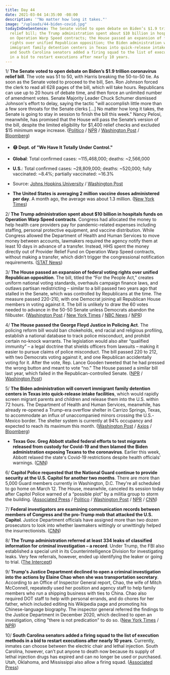 ```yaml
---
title: Day 44
date: 2021-03-04 14:35:00 -08:00
description: '"No matter how long it takes."'
image: "/uploads/44-biden-covid.jpg"
todayInOneSentence: The Senate voted to open debate on Biden’s $1.9 trillion coronavirus
  relief bill; the Trump administration spent about $10 billion in hospitals funds
  on Operation Warp Speed contracts; the House passed an expansion of federal voting
  rights over unified Republican opposition; the Biden administration will convert
  immigrant family detention centers in Texas into quick-release intake facilities;
  and South Carolina senators added a firing squad to the list of execution methods
  in a bid to restart executions after nearly 10 years.
---
```


1/ **The Senate voted to open debate on Biden’s $1.9 trillion coronavirus relief bill**. The vote was 51 to 50, with Harris breaking the 50-to-50 tie. As soon as the Senate voted to proceed to the bill, Sen. Ron Johnson forced the clerk to read all 628 pages of the bill, which will take hours. Republicans can use up to 20 hours of debate time, and then force an unlimited number of amendment votes. Senate Majority Leader Chuck Schumer dismissed Johnson's effort to delay, saying the tactic "will accomplish little more than a few sore throats for the Senate clerks \[...\] No matter how long it takes, the Senate is going to stay in session to finish the bill this week." Nancy Pelosi, meanwhile, has promised that the House will pass the Senate’s version of the bill, despite the limited eligibility for $1,400 relief checks and excluded $15 minimum wage increase. ([Politico](https://www.politico.com/news/2021/03/04/senate-biden-covid-relief-debate-473617) / [NPR](https://www.npr.org/2021/03/04/973751620/democrats-tweak-covid-19-relief-package-in-hopes-of-speedy-senate-approval) / [Washington Post](https://www.washingtonpost.com/us-policy/2021/03/04/biden-stimulus-covid-relief/) / [Bloomberg](https://www.bloomberg.com/news/articles/2021-03-04/here-s-what-s-in-the-senate-s-1-9-trillion-stimulus-legislation?srnd=premium&sref=MIBMEEoj))

* #### 😷 Dept. of "We Have It Totally Under Control."

* **Global**: Total confirmed cases: \~115,468,000; deaths: \~2,566,000

* **U.S.**: Total confirmed cases: \~28,809,000; deaths: \~520,000; fully vaccinated: \~8.4%; partially vaccinated: \~16.3%

* Source: [Johns Hopkins University](https://coronavirus.jhu.edu/map.html) / [Washington Post](https://www.washingtonpost.com/graphics/2020/health/covid-vaccine-states-distribution-doses/)

* **The United States is averaging 2 million vaccine doses administered per day**. A month ago, the average was about 1.3 million. ([New York Times](https://www.nytimes.com/live/2021/03/04/world/covid-19-coronavirus/the-united-states-is-now-averaging-2-million-vaccine-doses-administered-per-day))

2/ **The Trump administration spent about $10 billion in hospitals funds on Operation Warp Speed contracts**. Congress had allocated the money to help health care providers pay for pandemic-related expenses including staffing, personal protective equipment, and vaccine distribution.  While Congress allowed the Department of Health and Human Services to move money between accounts, lawmakers required the agency notify them at least 10 days in advance of a transfer. Instead, HHS spent the money directly out of Provider Relief Fund on Operation Warp Speed contracts, without making a transfer, which didn’t trigger the congressional notification requirements. ([STAT News](https://www.statnews.com/2021/03/02/trump-administration-quietly-spent-billions-in-hospital-funds-on-operation-warp-speed/))

3/ **The House passed an expansion of federal voting rights over unified Republican opposition**. The bill, titled the “For the People Act,” creates uniform national voting standards, overhauls campaign finance laws, and outlaws partisan redistricting – similar to a bill passed two years ago that stalled in the Senate, which was controlled by Republicans at the time. The measure passed 220-210, with one Democrat joining all Republican House members in voting against it. The bill is unlikely to draw the 60 votes needed to advance in the 50-50 Senate unless Democrats abandon the filibuster. ([Washington Post](https://www.washingtonpost.com/politics/house-elections-voting-pelosi-/2021/03/03/e434df58-7c22-11eb-a976-c028a4215c78_story.html) / [New York Times](https://www.nytimes.com/2021/03/03/us/politics/house-voting-rights-bill.html) / [NBC News](https://www.nbcnews.com/politics/congress/house-passes-sweeping-voting-rights-ethics-bill-n1259549) / [NPR](https://www.npr.org/2021/03/03/972568115/house-approves-major-election-and-campaign-finance-reform-bill))

4/ **The House passed the George Floyd Justice in Policing Act**. The policing reform bill would ban chokeholds, end racial and religious profiling, establish a national database to track police misconduct, and prohibit certain no-knock warrants. The legislation would also alter “qualified immunity” – a legal doctrine that shields officers from lawsuits – making it easier to pursue claims of police misconduct. The bill passed 220 to 212, with two Democrats voting against it, and one Republican accidentally voting for it. After the vote, Rep. Lance Gooden tweeted that he had pressed the wrong button and meant to vote “no.” The House passed a similar bill last year, which failed in the Republican-controlled Senate. ([NPR](https://www.npr.org/2021/03/03/973111306/house-approves-police-reform-bill-named-after-george-floyd) / [Washington Post](https://www.washingtonpost.com/politics/george-floyd-police-reform-bill-vote/2021/03/03/5ea9ba3a-7c6c-11eb-85cd-9b7fa90c8873_story.html))

5/ **The Biden administration will convert immigrant family detention centers in Texas into quick-release intake facilities**, which would rapidly screen migrant parents and children and release them into the U.S. within 72 hours. The Department of Health and Human Services, meanwhile, has already re-opened a Trump-era overflow shelter in Carrizo Springs, Texas, to accommodate an influx of unaccompanied minors crossing the U.S.-Mexico border. The shelter system is currently at 94% occupancy and expected to reach its maximum this month. ([Washington Post](https://www.washingtonpost.com/immigration/texas-family-detention-centers-changed/2021/03/04/6a0bfa8a-7b6f-11eb-b3d1-9e5aa3d5220c_story.html) / [Axios](https://www.axios.com/biden-child-migrant-border-hhs-leaked-99e6d9a2-20f7-415e-b75c-c23d5c417914.html) / [Bloomberg](https://www.bloomberg.com/news/articles/2021-03-04/biden-risks-border-crisis-as-migrant-children-fill-up-shelters?sref=MIBMEEoj))

* **Texas Gov. Greg Abbott stalled federal efforts to test migrants released from custody for Covid-19 and then blamed the Biden administration exposing Texans to the coronavirus**. Earlier this week, Abbott relaxed the state's Covid-19 restrictions despite health officials' warnings. ([CNN](https://www.cnn.com/2021/03/04/politics/abbott-migrants-covid-testing/index.html))

6/ **Capitol Police requested that the National Guard continue to provide security at the U.S. Capitol for another two months**. There are more than 5,000 Guard members currently in Washington, D.C. They're all scheduled to go home on March 12. The House, meanwhile, canceled its session today after Capitol Police warned of a “possible plot” by a militia group to storm the building. ([Associated Press](https://apnews.com/article/police-request-60-day-extension-national-guard-us-capitol-c1b4973dce1b48c17c3dca7f5fb6e5fb) / [Politico](https://www.politico.com/news/2021/03/03/house-security-threat-473411) / [Washington Post](https://www.washingtonpost.com/national-security/2021/03/04/capitol-police-request-extension-national-guard-protect-congress-defense-officials-say/?itid=hp-top-table-main) / [NPR](https://www.npr.org/2021/03/03/973310942/capitol-police-warns-of-another-possible-right-wing-attack-on-congress) / [CNN](https://www.cnn.com/2021/03/03/politics/march-4-capitol-threat-michael-mccaul-cnntv/))

7/ **Federal investigators are examining communication records between members of Congress and the pro-Trump mob that attacked the U.S. Capitol**. Justice Department officials have assigned more than two dozen prosecutors to look into whether lawmakers wittingly or unwittingly helped the insurrectionists. ([CNN](https://www.cnn.com/2021/03/04/politics/capitol-riot-investigation-lawmakers/index.html))

8/ **The Trump administration referred at least 334 leaks of classified information for criminal investigation – a record**. Under Trump, the FBI also established a special unit in its Counterintelligence Division for investigating leaks. Very few referrals, however, ended up identifying the leaker or going to trial. ([The Intercept](https://theintercept.com/2021/03/02/trump-leaks-criminal-investigation/))

9/ **Trump's Justice Department declined to open a criminal investigation into the actions by Elaine Chao when she was transportation secretary**. According to an Office of Inspector General report, Chao, the wife of Mitch McConnell, repeatedly used her position and agency staff to help family members who run a shipping business with ties to China. Chao also required DOT staff to help with personal errands, and do chores for her father, which included editing his Wikipedia page and promoting his Chinese-language biography. The inspector general referred the findings to the Justice Department in December 2020, which declined to open an investigation, citing "there is not predication" to do so. ([New York Times](https://www.nytimes.com/2021/03/03/us/politics/elaine-chao-inspector-general-report.html) / [NPR](https://www.npr.org/2021/03/04/973564687/elaine-chao-used-dot-resources-for-personal-errands-family-business-inspector-sa))

10/ **South Carolina senators added a firing squad to the list of execution methods in a bid to restart executions after nearly 10 years**. Currently, inmates can choose between the electric chair and lethal injection. South Carolina, however, can’t put anyone to death now because its supply of lethal injection drugs has expired and can no longer be used or purchased. Utah, Oklahoma, and Mississippi also allow a firing squad. ([Associated Press](https://apnews.com/article/columbia-bills-executions-south-carolina-prisons-d2109813b075045377aae18e25b2fef5))